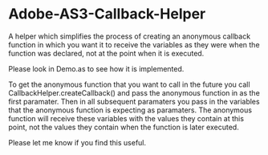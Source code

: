 Adobe-AS3-Callback-Helper
=========================

A helper which simplifies the process of creating an anonymous callback function in which you want it to receive the variables as they were when the function was declared, not at the point when it is executed.

Please look in Demo.as to see how it is implemented.

To get the anonymous function that you want to call in the future you call CallbackHelper.createCallback() and pass the anonymous function in as the first paramater. Then in all subsequent paramaters you pass in the variables that the anonymous function is expecting as paramaters. The anonymous function will receive these variables with the values they contain at this point, not the values they contain when the function is later executed.

Please let me know if you find this useful.
